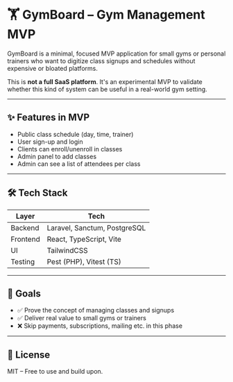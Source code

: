 # 🏋️ GymBoard – Gym Management MVP

GymBoard is a minimal, focused MVP application for small gyms or personal trainers who want to digitize class signups and schedules without expensive or bloated platforms.

This is **not a full SaaS platform**. It's an experimental MVP to validate whether this kind of system can be useful in a real-world gym setting.

---

## ✨ Features in MVP

- Public class schedule (day, time, trainer)
- User sign-up and login
- Clients can enroll/unenroll in classes
- Admin panel to add classes
- Admin can see a list of attendees per class

---

## 🛠 Tech Stack

| Layer      | Tech                        |
|------------|-----------------------------|
| Backend    | Laravel, Sanctum, PostgreSQL |
| Frontend   | React, TypeScript, Vite     |
| UI         | TailwindCSS                 |
| Testing    | Pest (PHP), Vitest (TS)     |


---

## 🚀 Goals

- ✅ Prove the concept of managing classes and signups
- ✅ Deliver real value to small gyms or trainers
- ❌ Skip payments, subscriptions, mailing etc. in this phase

---

## 📜 License

MIT – Free to use and build upon.
